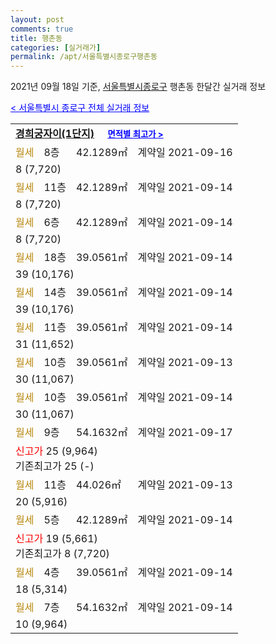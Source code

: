 ```yaml
---
layout: post
comments: true
title: 행촌동
categories: [실거래가]
permalink: /apt/서울특별시종로구행촌동
---
```


2021년 09월 18일 기준, <a href="/apt/서울특별시종로구">서울특별시종로구</a> 행촌동 한달간 실거래 정보

<a style="color: blue;" href="/apt/서울특별시종로구">< 서울특별시 종로구 전체 실거래 정보</a>
<!---- start ---->
<table>
  <tr>
    <td colspan="4" style="font-weight: bold;"><a href="/apt/서울특별시종로구행촌동경희궁자이(1단지)">경희궁자이(1단지)</a> &nbsp;&nbsp;&nbsp; <a style="color: blue; font-size: smaller;" href="/apt/서울특별시종로구행촌동경희궁자이(1단지)">면적별 최고가 ></a></td>
  </tr>
    
  <tr>
    <td><a style="color: darkgoldenrod">월세</a></td>
    <td>8층</td>
    <td>42.1289㎡</td>
    <td>계약일 2021-09-16</td>
  </tr>
  <tr>
    <td colspan="4">8 (7,720)</td>
  </tr>
    
  <tr>
    <td><a style="color: darkgoldenrod">월세</a></td>
    <td>11층</td>
    <td>42.1289㎡</td>
    <td>계약일 2021-09-14</td>
  </tr>
  <tr>
    <td colspan="4">8 (7,720)</td>
  </tr>
    
  <tr>
    <td><a style="color: darkgoldenrod">월세</a></td>
    <td>6층</td>
    <td>42.1289㎡</td>
    <td>계약일 2021-09-14</td>
  </tr>
  <tr>
    <td colspan="4">8 (7,720)</td>
  </tr>
    
  <tr>
    <td><a style="color: darkgoldenrod">월세</a></td>
    <td>18층</td>
    <td>39.0561㎡</td>
    <td>계약일 2021-09-14</td>
  </tr>
  <tr>
    <td colspan="4">39 (10,176)</td>
  </tr>
    
  <tr>
    <td><a style="color: darkgoldenrod">월세</a></td>
    <td>14층</td>
    <td>39.0561㎡</td>
    <td>계약일 2021-09-14</td>
  </tr>
  <tr>
    <td colspan="4">39 (10,176)</td>
  </tr>
    
  <tr>
    <td><a style="color: darkgoldenrod">월세</a></td>
    <td>11층</td>
    <td>39.0561㎡</td>
    <td>계약일 2021-09-14</td>
  </tr>
  <tr>
    <td colspan="4">31 (11,652)</td>
  </tr>
    
  <tr>
    <td><a style="color: darkgoldenrod">월세</a></td>
    <td>10층</td>
    <td>39.0561㎡</td>
    <td>계약일 2021-09-13</td>
  </tr>
  <tr>
    <td colspan="4">30 (11,067)</td>
  </tr>
    
  <tr>
    <td><a style="color: darkgoldenrod">월세</a></td>
    <td>10층</td>
    <td>39.0561㎡</td>
    <td>계약일 2021-09-14</td>
  </tr>
  <tr>
    <td colspan="4">30 (11,067)</td>
  </tr>
    
  <tr>
    <td><a style="color: darkgoldenrod">월세</a></td>
    <td>9층</td>
    <td>54.1632㎡</td>
    <td>계약일 2021-09-17</td>
  </tr>
  <tr>
    <td colspan="4"><a style="color: red;">신고가 </a>25 (9,964)<br>기존최고가 25 (-)</td>
  </tr>
    
  <tr>
    <td><a style="color: darkgoldenrod">월세</a></td>
    <td>11층</td>
    <td>44.026㎡</td>
    <td>계약일 2021-09-13</td>
  </tr>
  <tr>
    <td colspan="4">20 (5,916)</td>
  </tr>
    
  <tr>
    <td><a style="color: darkgoldenrod">월세</a></td>
    <td>5층</td>
    <td>42.1289㎡</td>
    <td>계약일 2021-09-14</td>
  </tr>
  <tr>
    <td colspan="4"><a style="color: red;">신고가 </a>19 (5,661)<br>기존최고가 8 (7,720)</td>
  </tr>
    
  <tr>
    <td><a style="color: darkgoldenrod">월세</a></td>
    <td>4층</td>
    <td>39.0561㎡</td>
    <td>계약일 2021-09-14</td>
  </tr>
  <tr>
    <td colspan="4">18 (5,314)</td>
  </tr>
    
  <tr>
    <td><a style="color: darkgoldenrod">월세</a></td>
    <td>7층</td>
    <td>54.1632㎡</td>
    <td>계약일 2021-09-14</td>
  </tr>
  <tr>
    <td colspan="4">10 (9,964)</td>
  </tr>
    
</table>
<!---- end ---->
    